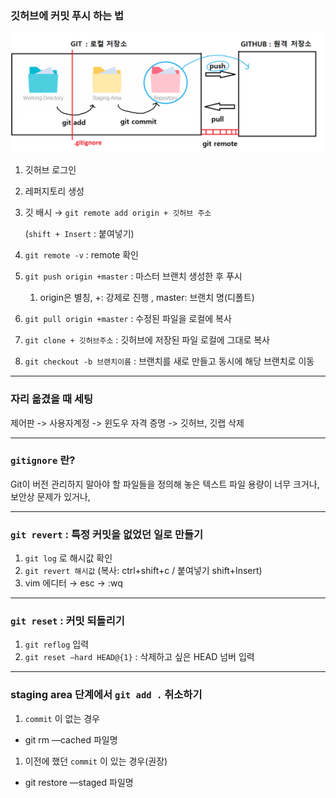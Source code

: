 ### 깃허브에 커밋 푸시 하는 법

![이미지](image.png)
1. 깃허브 로그인
2. 레퍼지토리 생성
3. 깃 배시 → `git remote add origin + 깃허브 주소`
    
    (`shift + Insert` : 붙여넣기)
    
4. `git remote -v` : remote 확인
5. `git push origin +master` : 마스터 브랜치 생성한 후 푸시
    1. origin은 별칭, +: 강제로 진행 , master: 브랜치 명(디폴트)
6. `git pull origin +master` : 수정된 파일을 로컬에 복사
7. `git clone + 깃허브주소` : 깃허브에 저장된 파일 로컬에 그대로 복사
8. `git checkout -b 브랜치이름` : 브랜치를 새로 만들고 동시에 해당 브랜치로 이동

---

### 자리 옮겼을 때 세팅

제어판 -> 사용자계정 -> 윈도우 자격 증명 -> 깃허브, 깃랩 삭제


---

### `gitignore` 란?
Git이 버전 관리하지 말아야 할 파일들을 정의해 놓은 텍스트 파일
용량이 너무 크거나, 보안상 문제가 있거나, 

---

### `git revert` : 특정 커밋을 없었던 일로 만들기
1. `git log` 로 해시값 확인
2. `git revert 해시값` (복사:  ctrl+shift+c / 붙여넣기 shift+Insert)
3. vim 에디터 → esc → :wq

---

### `git reset` : 커밋 되돌리기
1. `git reflog` 입력
2. `git reset —hard HEAD@{1}` : 삭제하고 싶은 HEAD 넘버 입력

---

### staging area 단계에서 `git add .` 취소하기
1.  `commit` 이 없는 경우
- git rm —cached 파일명
    
1. 이전에 했던 `commit` 이 있는 경우(권장)
- git restore —staged 파일명

